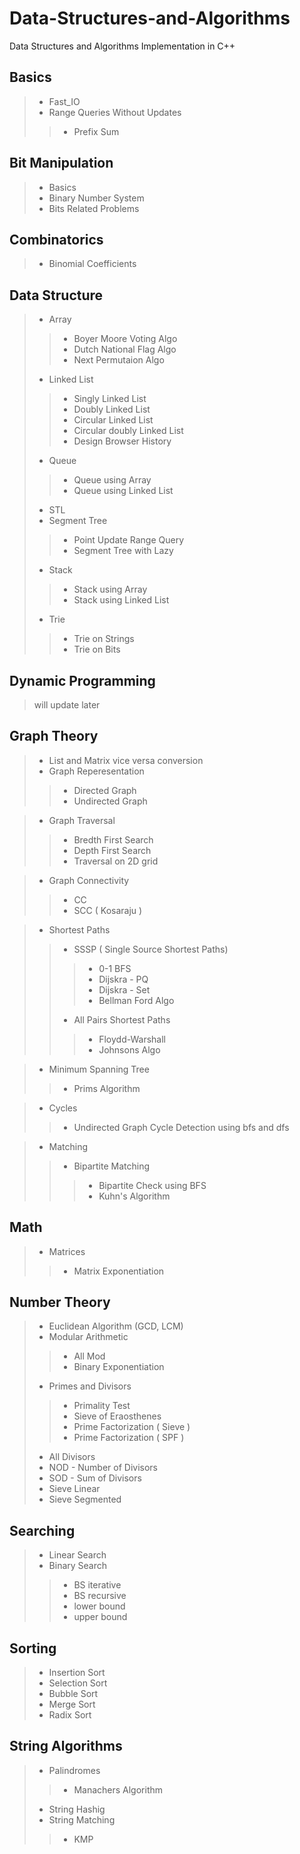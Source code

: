 # Data-Structures-and-Algorithms
Data Structures and Algorithms Implementation in C++

## Basics
> * Fast_IO
> * Range Queries Without Updates
>> * Prefix Sum

## Bit Manipulation
> * Basics
> * Binary Number System
> * Bits Related Problems

## Combinatorics
> * Binomial Coefficients

## Data Structure
> * Array
>> * Boyer Moore Voting Algo
>> * Dutch National Flag Algo
>> * Next Permutaion Algo
> * Linked List
>> * Singly Linked List
>> * Doubly Linked List
>> * Circular Linked List
>> * Circular doubly Linked List
>> * Design Browser History
> * Queue
>> * Queue using Array
>> * Queue using Linked List
> * STL
> * Segment Tree
>> * Point Update Range Query
>> * Segment Tree with Lazy
> * Stack
>> * Stack using Array
>> * Stack using Linked List
> * Trie
>> * Trie on Strings
>> * Trie on Bits

## Dynamic Programming
> will update later

## Graph Theory
> * List and Matrix vice versa conversion
> * Graph Reperesentation
>> * Directed Graph
>> * Undirected Graph

> * Graph Traversal
>> * Bredth First Search
>> * Depth First Search
>> * Traversal on 2D grid

> * Graph Connectivity
>> * CC
>> * SCC ( Kosaraju )

> * Shortest Paths
>> * SSSP ( Single Source Shortest Paths)
>>> * 0-1 BFS
>>> * Dijskra - PQ
>>> * Dijskra - Set
>>> * Bellman Ford Algo
>> * All Pairs Shortest Paths
>>> * Floydd-Warshall
>>> * Johnsons Algo

> * Minimum Spanning Tree
>> * Prims Algorithm 

> * Cycles
>> * Undirected Graph Cycle Detection using bfs and dfs

> * Matching
>> * Bipartite Matching
>>> * Bipartite Check using BFS
>>> * Kuhn's Algorithm


## Math
> * Matrices
>> * Matrix Exponentiation

## Number Theory
> * Euclidean Algorithm (GCD, LCM)
> * Modular Arithmetic
>> * All Mod
>> * Binary Exponentiation
> * Primes and Divisors
>> * Primality Test
>> * Sieve of Eraosthenes
>> * Prime Factorization ( Sieve )
>> * Prime Factorization ( SPF )
> * All Divisors
> * NOD - Number of Divisors
> * SOD - Sum of Divisors
> * Sieve Linear
> * Sieve Segmented

## Searching
> * Linear Search
> * Binary Search
>> * BS iterative
>> * BS recursive
>> * lower bound
>> * upper bound

## Sorting
> * Insertion Sort
> * Selection Sort
> * Bubble Sort
> * Merge Sort
> * Radix Sort

## String Algorithms
> * Palindromes
>> * Manachers Algorithm
> * String Hashig
> * String Matching
>> * KMP